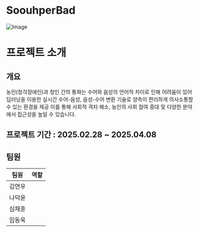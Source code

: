 # SoouhperBad
![Image](https://github.com/user-attachments/assets/d6f27b0a-77dc-4e85-b619-6638f64cb08b)
# 프로젝트 소개
## 개요
농인(청각장애인)과 청인 간의 통화는 수어와 음성의 언어적 차이로 인해 어려움이 있어 딥러닝을 이용한 실시간 수어-음성, 음성-수어 변환 기술로 양측이 편리하게 의사소통할 수 있는 환경을 제공 이를 통해 사회적 격차 해소, 농인의 사회 참여 증대 및 다양한 분야에서 접근성을 높일 수 있습니다.
## 프로젝트 기간 : 2025.02.28 ~ 2025.04.08
## 팀원
| 팀원    | 역할 |
|--------|-------------------------------------------------------------|
| 김연우 |  |
| 나덕윤 |  |
| 심채훈 |  |
| 임동욱 |  |


